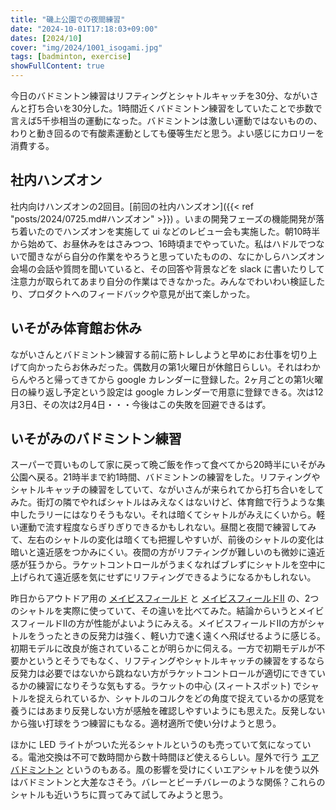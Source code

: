 ```yaml
---
title: "磯上公園での夜間練習"
date: "2024-10-01T17:18:03+09:00"
dates: [2024/10]
cover: "img/2024/1001_isogami.jpg"
tags: [badminton, exercise]
showFullContent: true
---
```


今日のバドミントン練習はリフティングとシャトルキャッチを30分、ながいさんと打ち合いを30分した。1時間近くバドミントン練習をしていたことで歩数で言えば5千歩相当の運動になった。バドミントンは激しい運動ではないものの、わりと動き回るので有酸素運動としても優等生だと思う。よい感じにカロリーを消費する。

## 社内ハンズオン

社内向けハンズオンの2回目。[前回の社内ハンズオン]({{< ref "posts/2024/0725.md#ハンズオン" >}}) 。いまの開発フェーズの機能開発が落ち着いたのでハンズオンを実施して ui などのレビュー会も実施した。朝10時半から始めて、お昼休みをはさみつつ、16時頃までやっていた。私はハドルでつないで聞きながら自分の作業をやろうと思っていたものの、なにかしらハンズオン会場の会話や質問を聞いていると、その回答や背景などを slack に書いたりして注意力が取られてあまり自分の作業はできなかった。みんなでわいわい検証したり、プロダクトへのフィードバックや意見が出て楽しかった。

## いそがみ体育館お休み

ながいさんとバドミントン練習する前に筋トレしようと早めにお仕事を切り上げて向かったらお休みだった。偶数月の第1火曜日が休館日らしい。それはわからんやろと帰ってきてから google カレンダーに登録した。2ヶ月ごとの第1火曜日の繰り返し予定という設定は google カレンダーで用意に登録できる。次は12月3日、その次は2月4日・・・今後はこの失敗を回避できるはず。

## いそがみのバドミントン練習

スーパーで買いものして家に戻って晩ご飯を作って食べてから20時半にいそがみ公園へ戻る。21時半まで約1時間、バドミントンの練習をした。リフティングやシャトルキャッチの練習をしていて、ながいさんが来られてから打ち合いをしてみた。街灯の隣でやればシャトルはみえなくはないけど、体育館で行うような集中したラリーにはなりそうもない。それは暗くてシャトルがみえにくいから。軽い運動で流す程度ならぎりぎりできるかもしれない。昼間と夜間で練習してみて、左右のシャトルの変化は暗くても把握しやすいが、前後のシャトルの変化は暗いと遠近感をつかみにくい。夜間の方がリフティングが難しいのも微妙に遠近感が狂うから。ラケットコントロールがうまくなればブレずにシャトルを空中に上げられて遠近感を気にせずにリフティングできるようになるかもしれない。

昨日からアウトドア用の [メイビスフィールド](https://www.yonex.co.jp/badminton/news/2021/04/2104161600.html) と [メイビスフィールドII](https://yonexshop.jp/item/detail/1_1_M-F2CBP_1/004) の、2つのシャトルを実際に使っていて、その違いを比べてみた。結論からいうとメイビスフィールドIIの方が性能がよいようにみえる。メイビスフィールドIIの方がシャトルをうったときの反発力は強く、軽い力で速く遠くへ飛ばせるように感じる。初期モデルに改良が施されていることが明らかに伺える。一方で初期モデルが不要かというとそうでもなく、リフティングやシャトルキャッチの練習をするなら反発力は必要ではないから跳ねない方がラケットコントロールが適切にできているかの練習になりそうな気もする。ラケットの中心 (スィートスポット) でシャトルを捉えられているか、シャトルのコルクをどの角度で捉えているかの感覚を養うにはあまり反発しない方が感触を確認しやすいようにも思えた。反発しないから強い打球をうつ練習にもなる。適材適所で使い分けようと思う。

ほかに LED ライトがついた光るシャトルというのも売っていて気になっている。電池交換は不可で数時間から数十時間ほど使えるらしい。屋外で行う [エアバドミントン](https://japan-airbadminton.jp/) というのもある。風の影響を受けにくいエアシャトルを使う以外はバドミントンと大差なさそう。バレーとビーチバレーのような関係？これらのシャトルも近いうちに買ってみて試してみようと思う。
